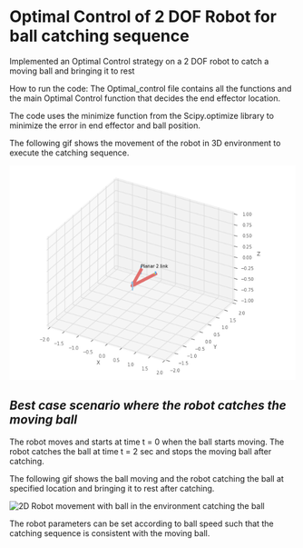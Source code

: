 #  Optimal Control of 2 DOF Robot for ball catching sequence
Implemented an Optimal Control strategy on a 2 DOF robot to catch a moving ball and bringing it to rest

How to run the code:
The Optimal_control file contains all the functions and the main Optimal Control function that decides the end effector location.

The code uses the minimize function from the Scipy.optimize library to minimize the error in end effector and ball position. 

The following gif shows the movement of the robot in 3D environment to execute the catching sequence.

![3D Motion Tracking of the robot](./3D_robot_catch.gif)

## *Best case scenario where the robot catches the moving ball*
The robot moves and starts at time t = 0 when the ball starts moving. The robot catches the ball at time t = 2 sec and stops the moving ball after catching.

The following gif shows the ball moving and the robot catching the ball at specified location and bringing it to rest after catching.

![2D Robot movement with ball in the environment catching the ball](./best_gif.gif)

The robot parameters can be set according to ball speed such that the catching sequence is consistent with the moving ball.



